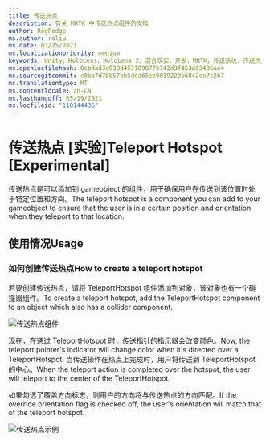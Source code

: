 ```yaml
---
title: 传送热点
description: 有关 MRTK 中传送热点组件的文档
author: RogPodge
ms.author: roliu
ms.date: 03/25/2021
ms.localizationpriority: medium
keywords: Unity，HoloLens，HoloLens 2，混合现实，开发，MRTK，传送系统，传送热点
ms.openlocfilehash: 0cbdad3c038d457109077b742d3f453d63436ae4
ms.sourcegitcommit: c0ba7d7bb57bb5dda65ee9019229b68c2ee7c267
ms.translationtype: MT
ms.contentlocale: zh-CN
ms.lasthandoff: 05/19/2021
ms.locfileid: "110144436"
---
```

# <a name="teleport-hotspot-experimental"></a><span data-ttu-id="4ea2c-104">传送热点 [实验]</span><span class="sxs-lookup"><span data-stu-id="4ea2c-104">Teleport Hotspot [Experimental]</span></span>

<span data-ttu-id="4ea2c-105">传送热点是可以添加到 gameobject 的组件，用于确保用户在传送到该位置时处于特定位置和方向。</span><span class="sxs-lookup"><span data-stu-id="4ea2c-105">The teleport hotspot is a component you can add to your gameobject to ensure that the user is in a certain position and orientation when they teleport to that location.</span></span>

## <a name="usage"></a><span data-ttu-id="4ea2c-106">使用情况</span><span class="sxs-lookup"><span data-stu-id="4ea2c-106">Usage</span></span>

### <a name="how-to-create-a-teleport-hotspot"></a><span data-ttu-id="4ea2c-107">如何创建传送热点</span><span class="sxs-lookup"><span data-stu-id="4ea2c-107">How to create a teleport hotspot</span></span>

<span data-ttu-id="4ea2c-108">若要创建传送热点，请将 TeleportHotspot 组件添加到对象，该对象也有一个碰撞器组件。</span><span class="sxs-lookup"><span data-stu-id="4ea2c-108">To create a teleport hotspot, add the TeleportHotspot component to an object which also has a collider component.</span></span> 

![传送热点组件](../images/teleport/TeleportHotspotComponent.png)

<span data-ttu-id="4ea2c-110">现在，在通过 TeleportHotspot 时，传送指针的指示器会改变颜色。</span><span class="sxs-lookup"><span data-stu-id="4ea2c-110">Now, the teleport pointer's indicator will change color when it's directed over a TeleportHotspot.</span></span> <span data-ttu-id="4ea2c-111">当传送操作在热点上完成时，用户将传送到 TeleportHotspot 的中心。</span><span class="sxs-lookup"><span data-stu-id="4ea2c-111">When the teleport action is completed over the hotspot, the user will teleport to the center of the TeleportHotspot.</span></span>

<span data-ttu-id="4ea2c-112">如果勾选了覆盖方向标志，则用户的方向将与传送热点的方向匹配。</span><span class="sxs-lookup"><span data-stu-id="4ea2c-112">If the override orientation flag is checked off, the user's orientation will match that of the teleport hotspot.</span></span>

![传送热点示例](../images/teleport/TeleportHotspotExample.gif)

